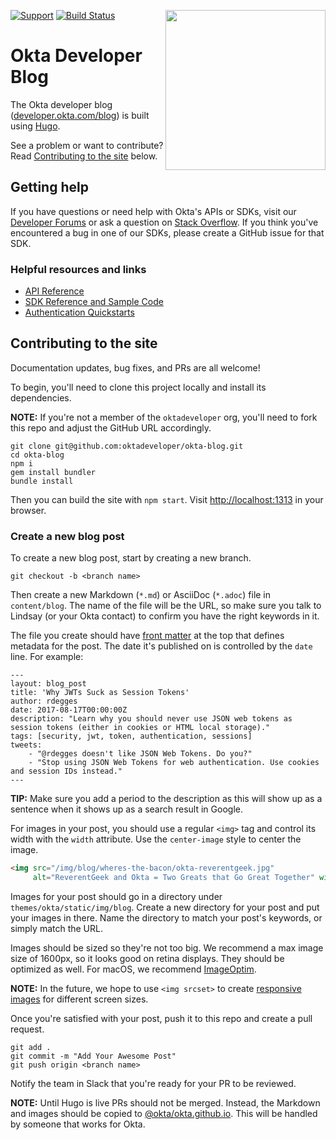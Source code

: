 [<img src="https://devforum.okta.com/uploads/oktadev/original/1X/0c6402653dfb70edc661d4976a43a46f33e5e919.png" align="right" width="256px"/>][doc]

[![Support](https://img.shields.io/badge/support-developer%20forum-blue.svg)][devforum] [![Build Status](https://travis-ci.org/oktadeveloper/okta-blog.svg?branch=master)](https://travis-ci.org/oktadeveloper/okta-blog)

# Okta Developer Blog 

The Okta developer blog ([developer.okta.com/blog](https://developer.okta.com/blog)) is built using [Hugo](https://gohugo.io/).

See a problem or want to contribute? Read [Contributing to the site](#contributing-to-the-site) below.

## Getting help

If you have questions or need help with Okta's APIs or SDKs, visit our [Developer Forums](https://devforum.okta.com/) or ask a question on [Stack Overflow](https://stackoverflow.com/questions/tagged/okta). If you think you've encountered a bug in one of our SDKs, please create a GitHub issue for that SDK.

### Helpful resources and links

- [API Reference](https://developer.okta.com/docs/api/resources/)
- [SDK Reference and Sample Code](https://developer.okta.com/documentation/)
- [Authentication Quickstarts](https://developer.okta.com/quickstart/)

## Contributing to the site

Documentation updates, bug fixes, and PRs are all welcome!

To begin, you'll need to clone this project locally and install its dependencies.

**NOTE:** If you're not a member of the `oktadeveloper` org, you'll need to fork this repo and adjust the GitHub URL accordingly.

```
git clone git@github.com:oktadeveloper/okta-blog.git
cd okta-blog
npm i
gem install bundler
bundle install
```

Then you can build the site with `npm start`. Visit <http://localhost:1313> in your browser. 

### Create a new blog post

To create a new blog post, start by creating a new branch.

```
git checkout -b <branch name>
```

Then create a new Markdown (`*.md`) or AsciiDoc (`*.adoc`) file in `content/blog`. The name of the file will be the URL, so make sure you talk to Lindsay (or your Okta contact) to confirm you have the right keywords in it.

The file you create should have [front matter](https://gohugo.io/content-management/front-matter) at the top that defines metadata for the post. The date it's published on is controlled by the `date` line. For example:

```
---
layout: blog_post
title: 'Why JWTs Suck as Session Tokens'
author: rdegges
date: 2017-08-17T00:00:00Z
description: "Learn why you should never use JSON web tokens as session tokens (either in cookies or HTML local storage)."
tags: [security, jwt, token, authentication, sessions]
tweets:
    - "@rdegges doesn't like JSON Web Tokens. Do you?"
    - "Stop using JSON Web Tokens for web authentication. Use cookies and session IDs instead."
---
```

**TIP:** Make sure you add a period to the description as this will show up as a sentence when it shows up as a search result in Google.

For images in your post, you should use a regular `<img>` tag and control its width with the `width` attribute. Use the `center-image` style to center the image.

```html
<img src="/img/blog/wheres-the-bacon/okta-reverentgeek.jpg" 
     alt="ReverentGeek and Okta = Two Greats that Go Great Together" width="800" class="center-image">
```

Images for your post should go in a directory under `themes/okta/static/img/blog`. Create a new directory for your post and put your images in there. Name the directory to match your post's keywords, or simply match the URL. 

Images should be sized so they're not too big. We recommend a max image size of 1600px, so it looks good on retina displays. They should be optimized as well. For macOS, we recommend [ImageOptim](https://imageoptim.com/mac).

**NOTE:** In the future, we hope to use `<img srcset>` to create [responsive images](https://developer.mozilla.org/en-US/docs/Learn/HTML/Multimedia_and_embedding/Responsive_images) for different screen sizes.

Once you're satisfied with your post, push it to this repo and create a pull request.

```
git add .
git commit -m "Add Your Awesome Post"
git push origin <branch name>
```

Notify the team in Slack that you're ready for your PR to be reviewed.

**NOTE:** Until Hugo is live PRs should not be merged. Instead, the Markdown and images should be copied to [@okta/okta.github.io](https://github.com/okta/okta.github.io). This will be handled by someone that works for Okta.

[doc]: https://developer.okta.com
[devforum]: https://devforum.okta.com
